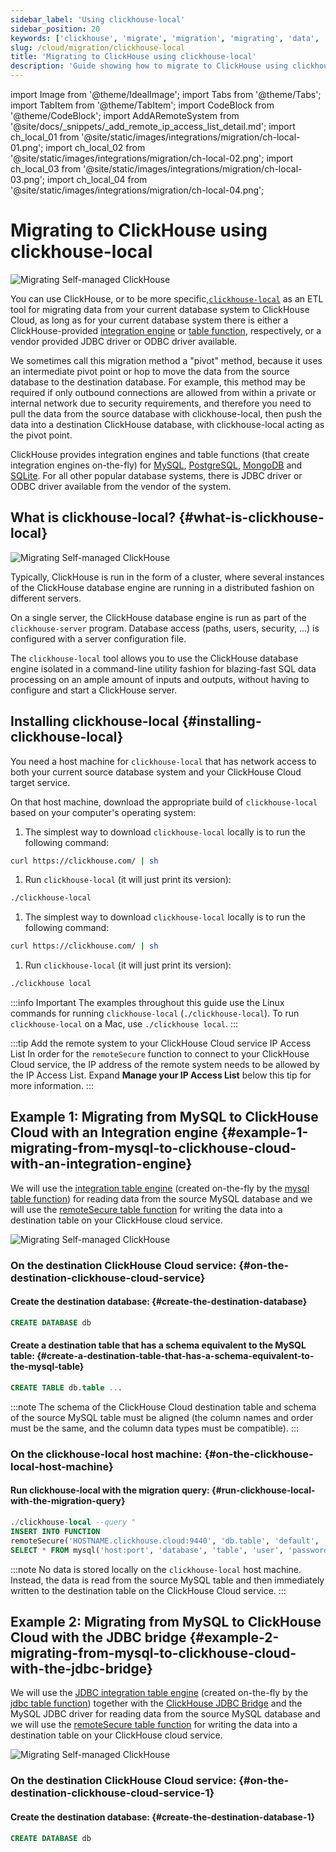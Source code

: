 ```yaml
---
sidebar_label: 'Using clickhouse-local'
sidebar_position: 20
keywords: ['clickhouse', 'migrate', 'migration', 'migrating', 'data', 'etl', 'elt', 'clickhouse-local', 'clickhouse-client']
slug: /cloud/migration/clickhouse-local
title: 'Migrating to ClickHouse using clickhouse-local'
description: 'Guide showing how to migrate to ClickHouse using clickhouse-local'
---
```


import Image from '@theme/IdealImage';
import Tabs from '@theme/Tabs';
import TabItem from '@theme/TabItem';
import CodeBlock from '@theme/CodeBlock';
import AddARemoteSystem from '@site/docs/_snippets/_add_remote_ip_access_list_detail.md';
import ch_local_01 from '@site/static/images/integrations/migration/ch-local-01.png';
import ch_local_02 from '@site/static/images/integrations/migration/ch-local-02.png';
import ch_local_03 from '@site/static/images/integrations/migration/ch-local-03.png';
import ch_local_04 from '@site/static/images/integrations/migration/ch-local-04.png';

# Migrating to ClickHouse using clickhouse-local

<Image img={ch_local_01} size='sm' alt='Migrating Self-managed ClickHouse' background='white' />

You can use ClickHouse, or to be more specific,[`clickhouse-local`](/operations/utilities/clickhouse-local.md)
as an ETL tool for migrating data from your current database system to ClickHouse Cloud, as long as for your current database system there is either a
ClickHouse-provided [integration engine](/engines/table-engines/#integration-engines)  or [table function](/sql-reference/table-functions/), respectively,
or a vendor provided JDBC driver or ODBC driver available.

We sometimes call this migration method a "pivot" method, because it uses an intermediate pivot point or hop to move the data from the source database to the destination database. For example, this method may be required if only outbound connections are allowed from within a private or internal network due to security requirements, and therefore you need to pull the data from the source database with clickhouse-local, then push the data into a destination ClickHouse database, with clickhouse-local acting as the pivot point.

ClickHouse provides integration engines and table functions (that create integration engines on-the-fly) for [MySQL](/engines/table-engines/integrations/mysql/), [PostgreSQL](/engines/table-engines/integrations/postgresql), [MongoDB](/engines/table-engines/integrations/mongodb) and [SQLite](/engines/table-engines/integrations/sqlite).
For all other popular database systems, there is JDBC driver or ODBC driver available from the vendor of the system.

## What is clickhouse-local? {#what-is-clickhouse-local}

<Image img={ch_local_02} size='lg' alt='Migrating Self-managed ClickHouse' background='white' />

Typically, ClickHouse is run in the form of a cluster, where several instances of the ClickHouse database engine are running in a distributed fashion on different servers.

On a single server, the ClickHouse database engine is run as part of the `clickhouse-server` program. Database access (paths, users, security, ...) is configured with a server configuration file.

The `clickhouse-local` tool allows you to use the ClickHouse database engine isolated in a command-line utility fashion for blazing-fast SQL data processing on an ample amount of inputs and outputs, without having to configure and start a ClickHouse server.

## Installing clickhouse-local {#installing-clickhouse-local}

You need a host machine for `clickhouse-local` that has network access to both your current source database system and your ClickHouse Cloud target service.

On that host machine, download the appropriate build of `clickhouse-local` based on your computer's operating system:

<Tabs groupId="os">
<TabItem value="linux" label="Linux" >

1. The simplest way to download `clickhouse-local` locally is to run the following command:
  ```bash
  curl https://clickhouse.com/ | sh
  ```

1. Run `clickhouse-local` (it will just print its version):
  ```bash
  ./clickhouse-local
  ```

</TabItem>
<TabItem value="mac" label="macOS">

1. The simplest way to download `clickhouse-local` locally is to run the following command:
  ```bash
  curl https://clickhouse.com/ | sh
  ```

1. Run `clickhouse-local` (it will just print its version):
  ```bash
  ./clickhouse local
  ```

</TabItem>
</Tabs>

:::info Important
The examples throughout this guide use the Linux commands for running `clickhouse-local` (`./clickhouse-local`).
To run `clickhouse-local` on a Mac, use `./clickhouse local`.
:::


:::tip Add the remote system to your ClickHouse Cloud service IP Access List
In order for the `remoteSecure` function to connect to your ClickHouse Cloud service, the IP address of the remote system needs to be allowed by the IP Access List.  Expand **Manage your IP Access List** below this tip for more information.
:::

  <AddARemoteSystem />

## Example 1: Migrating from MySQL to ClickHouse Cloud with an Integration engine {#example-1-migrating-from-mysql-to-clickhouse-cloud-with-an-integration-engine}

We will use the [integration table engine](/engines/table-engines/integrations/mysql/) (created on-the-fly by the [mysql table function](/sql-reference/table-functions/mysql/)) for reading data from the source MySQL database and we will use the [remoteSecure table function](/sql-reference/table-functions/remote/)
for writing the data into a destination table on your ClickHouse cloud service.

<Image img={ch_local_03} size='sm' alt='Migrating Self-managed ClickHouse' background='white' />

### On the destination ClickHouse Cloud service: {#on-the-destination-clickhouse-cloud-service}

#### Create the destination database: {#create-the-destination-database}

  ```sql
  CREATE DATABASE db
  ```

#### Create a destination table that has a schema equivalent to the MySQL table: {#create-a-destination-table-that-has-a-schema-equivalent-to-the-mysql-table}

  ```sql
  CREATE TABLE db.table ...
  ```

:::note
The schema of the ClickHouse Cloud destination table and schema of the source MySQL table must be aligned (the column names and order must be the same, and the column data types must be compatible).
:::

### On the clickhouse-local host machine: {#on-the-clickhouse-local-host-machine}

#### Run clickhouse-local with the migration query: {#run-clickhouse-local-with-the-migration-query}

  ```sql
  ./clickhouse-local --query "
INSERT INTO FUNCTION
remoteSecure('HOSTNAME.clickhouse.cloud:9440', 'db.table', 'default', 'PASS')
SELECT * FROM mysql('host:port', 'database', 'table', 'user', 'password');"
  ```

:::note
No data is stored locally on the `clickhouse-local` host machine. Instead, the data is read from the source MySQL table
  and then immediately written to the destination table on the ClickHouse Cloud service.
:::


## Example 2: Migrating from MySQL to ClickHouse Cloud with the JDBC bridge {#example-2-migrating-from-mysql-to-clickhouse-cloud-with-the-jdbc-bridge}

We will use the [JDBC integration table engine](/engines/table-engines/integrations/jdbc.md) (created on-the-fly by the [jdbc table function](/sql-reference/table-functions/jdbc.md)) together with the [ClickHouse JDBC Bridge](https://github.com/ClickHouse/clickhouse-jdbc-bridge) and the MySQL JDBC driver for reading data from the source MySQL database and we will use the [remoteSecure table function](/sql-reference/table-functions/remote.md)
for writing the data into a destination table on your ClickHouse cloud service.

<Image img={ch_local_04} size='sm' alt='Migrating Self-managed ClickHouse' background='white' />

### On the destination ClickHouse Cloud service: {#on-the-destination-clickhouse-cloud-service-1}

#### Create the destination database: {#create-the-destination-database-1}
  ```sql
  CREATE DATABASE db
  ```
